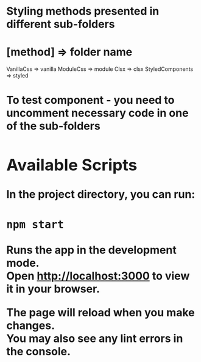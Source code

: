 # Styling methods presented in different sub-folders

# [method] => folder name

VanillaCss => vanilla
ModuleCss => module
Clsx => clsx
StyledComponents => styled

# To test <Table/> component - you need to uncomment necessary code in one of the sub-folders

## Available Scripts

In the project directory, you can run:

### `npm start`

Runs the app in the development mode.\
Open [http://localhost:3000](http://localhost:3000) to view it in your browser.

The page will reload when you make changes.\
You may also see any lint errors in the console.
